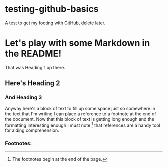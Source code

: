 # testing-github-basics
A test to get my footing with GitHub, delete later.

# Let's play with some Markdown in the README!
That was Heading 1 up there.

## Here's Heading 2
### And Heading 3

Anyway here's a block of text to fill up some space just so somewhere in the text that I'm writing I can place a reference to a footnote at the end of the document. Now that this block of text is getting long enough and the formatting interesting enough I must note [^1] that references are a handy tool for aiding comprehension.


### Footnotes:
[^1]: The footnotes begin at the end of the page.
